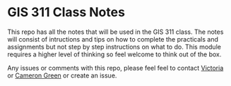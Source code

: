 # GIS 311 Class Notes

This repo has all the notes that will be used in the GIS 311 class. The notes will consist of intructions and tips on how to complete the practicals and assignments but not step by step instructions on what to do. This module requires a higher level of thinking so feel welcome to think out of the box. 

Any issues or comments with this repo, please feel feel to contact [Victoria](victoria.rautenbach@gmail.com) or [Cameron Green](cameron.green@tuks.co.za) or create an issue. 

